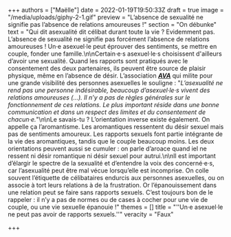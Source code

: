 +++
authors = ["Maëlle"]
date = 2022-01-19T19:50:33Z
draft = true
image = "/media/uploads/giphy-2-1.gif"
preview = "L’absence de sexualité ne signifie pas l’absence de relations amoureuses !"
section = "On débunke"
text = "Qui dit asexualité dit célibat durant toute la vie ? Evidemment pas. L’absence de sexualité ne signifie pas forcément l’absence de relations amoureuses ! Un·e asexuel·le peut éprouver des sentiments, se mettre en couple, fonder une famille.\n\nCertain·e·s asexuel·le·s choisissent d'ailleurs d’avoir une sexualité. Quand les rapports sont pratiqués avec le consentement des deux partenaires, ils peuvent être source de plaisir physique, même en l’absence de désir. L’association [**_AVA_**](https://www.asexualite.org) qui milite pour une grande visibilité des personnes asexuelles le souligne : \"_L’asexualité ne rend pas une personne indésirable, beaucoup d’asexuel‧le‧s vivent des relations amoureuses (…). Il n’y a pas de règles générales sur le fonctionnement de ces relations. Le plus important réside dans une bonne communication et dans un respect des limites et du consentement de chacun‧e._\"\n\nLe savais-tu ? L’orientation inverse existe également. On appelle ça l’aromantisme. Les aromantiques ressentent du désir sexuel mais pas de sentiments amoureux. Les rapports sexuels font partie intégrante de la vie des aromantiques, tandis que le couple beaucoup moins. Les deux orientations peuvent aussi se cumuler : on parle d’aroace quand iel ne ressent ni désir romantique ni désir sexuel pour autrui.\n\nIl est important d’élargir le spectre de la sexualité et d’entendre la voix des concerné·e·s, car l’asexualité peut être mal vécue lorsqu’elle est incomprise. On colle souvent l’étiquette de célibataires endurcis aux personnes asexuelles, ou on associe à tort leurs relations à de la frustration. Or l’épanouissement dans une relation peut se faire sans rapports sexuels. C’est toujours bon de le rappeler : il n’y a pas de normes ou de cases à cocher pour une vie de couple, ou une vie sexuelle épanouie !"
themes = []
title = "''Un·e asexuel·le ne peut pas avoir de rapports sexuels.''"
veracity = "Faux"

+++
